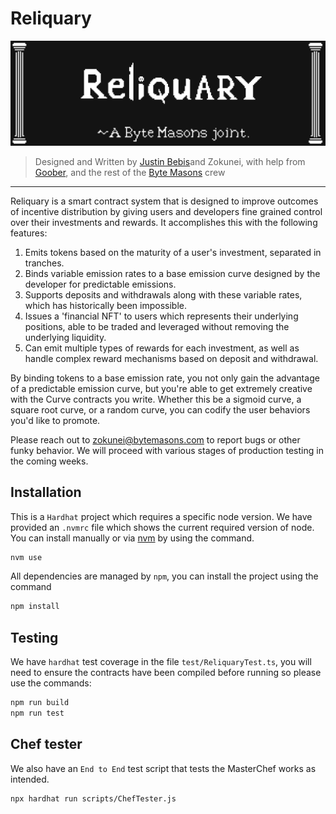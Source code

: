 # Reliquary

![Reliquary](header.png "Reliquary")

> Designed and Written by [Justin Bebis](https://twitter.com/0xBebis_)and Zokunei, with help from [Goober](https://twitter.com/0xGoober), and the rest of the [Byte Masons](https://twitter.com/ByteMasons) crew
---
Reliquary is a smart contract system that is designed to improve outcomes of incentive distribution by giving users and developers fine grained control over their investments and rewards. It accomplishes this with the following features:
1) Emits tokens based on the maturity of a user's investment, separated in tranches.
2) Binds variable emission rates to a base emission curve designed by the developer for predictable emissions.
3) Supports deposits and withdrawals along with these variable rates, which has historically been impossible.
4) Issues a 'financial NFT' to users which represents their underlying positions, able to be traded and leveraged without removing the underlying liquidity.
5) Can emit multiple types of rewards for each investment, as well as handle complex reward mechanisms based on deposit and withdrawal.

By binding tokens to a base emission rate, you not only gain the advantage of a predictable emission curve, but you're able
to get extremely creative with the Curve contracts you write. Whether this be a sigmoid curve, a square root curve, or a
random curve, you can codify the user behaviors you'd like to promote.

Please reach out to zokunei@bytemasons.com to report bugs or other funky behavior. We will proceed with various stages of production
testing in the coming weeks.


## Installation
This is a `Hardhat` project which requires a specific node version. We have provided an `.nvmrc` file which shows the current required version of node. You can install manually or via [nvm](https://github.com/nvm-sh/nvm) by using the command.
```bash
nvm use
```


All dependencies are managed by `npm`, you can install the project using the command
```bash
npm install
```


## Testing

We have `hardhat` test coverage in the file `test/ReliquaryTest.ts`, you will need to ensure the contracts have been compiled before running so please use the commands:

```bash
npm run build
npm run test
```

## Chef tester
We also have an `End to End` test script that tests the MasterChef works as intended. 

```bash
npx hardhat run scripts/ChefTester.js
```
